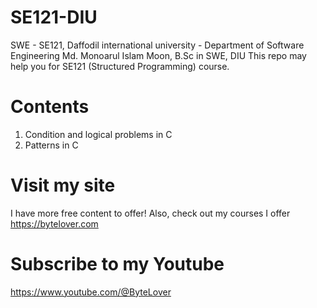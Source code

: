 # SE121-DIU
SWE - SE121, Daffodil international university - Department of Software Engineering
Md. Monoarul Islam Moon, B.Sc in SWE, DIU
This repo may help you for SE121 (Structured Programming) course.

# Contents
1. Condition and logical problems in C
2. Patterns in C

# Visit my site
I have more free content to offer! Also, check out my courses I offer
https://bytelover.com

# Subscribe to my Youtube
https://www.youtube.com/@ByteLover
